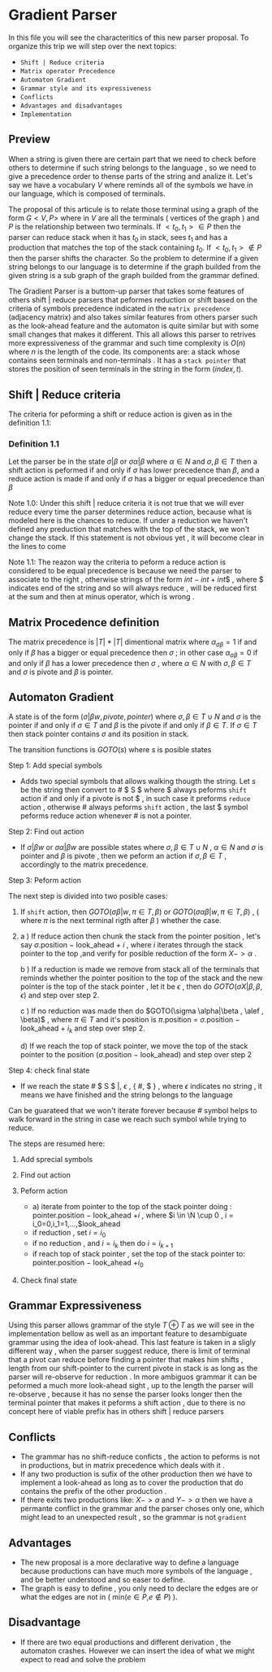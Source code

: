# Gradient Parser

In this file you will see the characteritics of this new parser proposal. To organize this trip we will step over the next topics:

- `Shift | Reduce criteria`
- `Matrix operator Precedence`
- `Automaton Gradient`
- `Grammar style and its expressiveness`
- `Conflicts`
- `Advantages and disadvantages`
- `Implementation`

## Preview

When a string is given there are certain part that we need to check before others to determine if such string belongs to the language , so we need to give a precedence order to thense parts of the string and analize it. Let's say we have a vocabulary $V$ where reminds all of the symbols we have in our language, which is composed of terminals.

The proposal of this articule is to relate those terminal using a graph of the form $G<V,P>$ where in $V$ are all the terminals ( vertices of the graph ) and $P$ is the relationship between two terminals. If $<t_0,t_1> \in P$ then the parser can reduce stack when it has $t_0$ in stack, sees $t_1$ and has a production that matches the top of the stack containing $t_0$. If $<t_0,t_1> \notin P$ then the parser shifts the character. So the problem to determine if a given string belongs to our language is to determine if the graph builded from the given string is a sub graph of the graph builded from the grammar defined.

The Gradient Parser is a buttom-up parser that takes some features of others shift | reduce parsers that peformes reduction or shift based on the criteria of symbols precedence indicated in the `matrix precedence` (adjacency matrix) and also takes similar features from others parser such as the look-ahead feature and the automaton is quite similar but with some small changes that makes it different. This all allows this parser to retrives more expressiveness of the grammar and such time complexity is $O(n)$ where $n$ is the length of the code. Its components are: a stack whose contains seen terminals and non-terminals . It has a `stack pointer` that stores the position of seen terminals in the string in the form $( index , t )$.

## Shift | Reduce criteria

The criteria for peforming a shift or reduce action is given as in the definition 1.1:

### Definition 1.1

Let the parser be in the state $\sigma|\beta$ or $\sigma\alpha|\beta$ where $\alpha \in N$ and $\sigma,\beta \in T$ then a shift action is peformed if and only if $\sigma$ has lower precedence than $\beta$, and a reduce action is made if and only if $\sigma$ has a bigger or equal precedence than $\beta$

Note 1.0: Under this shift | reduce criteria it is not true that we will ever reduce every time the parser determines reduce action, because what is modeled here is the chances to reduce. If under a reduction we haven't defined any preduction that matches with the top of the stack, we won't change the stack. If this statement is not obvious yet , it will become clear in the lines to come

Note 1.1: The reazon way the criteria to peform a reduce action is considered to be equal precedence is because we need the parser to associate to the right , otherwise strings of the form $int - int + int\$$ , where $\$$ indicates end of the string and so will always reduce , will be reduced first at the sum and then at minus operator, which is wrong .

## Matrix Procedence definition

The matrix precedence is $|T| * |T|$ dimentional matrix where $\alpha_{\sigma \beta} = 1$ if and only if $\beta$  has a bigger or equal precedence then $\sigma$  $;$ in other case $\alpha_{\sigma \beta} = 0$ if and only if $\beta$ has a lower precedence then $\sigma$ , where $\alpha \in N$ with  $\sigma,\beta \in T$ and $\sigma$ is pivote and $\beta$ is pointer.

## Automaton Gradient

A state is of the form $(\sigma|\beta w , pivote , pointer )$ where $\sigma,\beta \in T \cup N$ and $\sigma$ is the pointer if and only if $\sigma \in T$ and $\beta$ is the pivote if and only if $\beta \in T$. If $\sigma \in T$ then stack pointer contains $\sigma$ and its position in stack. 

The transition functions is $GOTO( s )$ where $s$ is posible states

Step 1: Add special symbols
- Adds two special symbols that allows walking thougth the string. Let $s$ be the string then convert to # $ S $ where $ always peforms `shift` action if and only if a pivote is not $ , in such case it preforms `reduce` action , otherwise # always peforms `shift` action , the last $\$$ symbol peforms reduce action whenever # is not a pointer.

Step 2: Find out action

-  If $\sigma|\beta w$ or $\sigma\alpha|\beta w$  are possible states where $\sigma,\beta \in T \cup N$ , $\alpha \in N$ and $\sigma$ is pointer and $\beta$ is pivote , then we peform an action if $\sigma,\beta \in T$ , accordingly to the matrix precedence.

Step 3: Peform action

The next step is divided into two posible cases:

   1. If `shift` action, then $GOTO(\sigma\beta|w, \pi \in T,\beta)$ or $GOTO(\sigma\alpha\beta|w , \pi \in T,\beta)$ , ( where $\pi$ is the next terminal rigth after $\beta$ ) whether the case.
 
   2. a ) If reduce action then chunk the stack from the pointer position , let's say $\sigma$.position $-$ look_ahead $+$ $i$ , where $i$ iterates through the stack pointer to the top ,and verify for posible reduction of the form $X -> \alpha$ .
        
        b ) If a reduction is made we remove  from stack all of the terminals that reminds whether the pointer position to the top of the stack and the new pointer is the top of the stack pointer , let it be $\epsilon$ , then do $GOTO(\sigma X|\beta , \beta ,\epsilon )$ and step over step 2. 
   
        c ) If no reduction was made then do $GOTO(\sigma \alpha|\beta , \alef , \beta)$ , where $\pi \in T$ and it's position is $\pi$.position = $\sigma$.position $-$ look_ahead $+$ $i_k$ and step over step 2.

        d) If we reach the top of stack pointer, we move the top of the stack pointer to the position ($\sigma$.position $-$ look_ahead) and step over step 2

Step 4: check final state

- If we reach the state # $ S $ |, $\epsilon$ , { #, $ } , where $\epsilon$ indicates no string  , it means  we have finished and the string belongs to the language

Can be guarateed that we won't iterate forever because # symbol helps to walk forward in the string in case we reach such symbol while trying to reduce.

The steps are resumed here:

 1. Add sprecial symbols
 2. Find out action
 3. Peform action
    - a) iterate from pointer to the top of the stack pointer doing :  pointer.position $-$ look_ahead $+i$ , where $i \in \N \cup 0 , i = i_0=0,i_1=1,...,$look_ahead
    - if reduction , set $i = i_0$
    - if no reduction , and $i=i_k$  then do $i=i_{k+1}$
    - if reach top of stack pointer , set the top of the stack pointer to: pointer.position $-$ look_ahead $+i_0$

 4. Check final state

## Grammar Expressiveness

Using this parser allows grammar of the style $T \oplus T$ as we will see in the implementation bellow as well as an important feature to desambiguate grammar using the idea of look-ahead. This last feature is taken in a sligly different way , when the parser suggest reduce, there is limit of terminal that a pivot can reduce before finding a pointer that makes him shifts , length from our shift-pointer to the current pivote in stack is as long as the parser will re-observe for reduction . In more ambiguos grammar it can be peformed a much more look-ahead sight , up to the length the parser will re-observe , because it has no sense the parser looks longer then the terminal pointer that makes it peforms a shift action , due to there is no concept here of viable prefix has in others shift | reduce parsers 

## Conflicts

- The grammar has no shift-reduce conficts , the action to peforms is not in productions, but in matrix precedence which deals with it . 
- If any two production is sufix of the other production then we have to implement a look-ahead as long as to cover the production that do contains the prefix of the other production .
- If there exits two productions like: $X ->\alpha$ and $Y ->\alpha$ then we have a permante conflict in the grammar and the parser choses only one, which might lead to an unexpected result , so the grammar is not `gradient`

## Advantages

   - The new proposal is a more declarative way to define a language because productions can have much more symbols of the language , and be better understood and so easer to define.
   - The graph is easy to define , you only need to declare the edges are or what the edges are not in ( min($e \in P$,$e \notin P$) ).
  
## Disadvantage

   - If there are two equal productions and different derivation , the automaton crashes. However we can insert the idea of what we might expect to read and solve the problem


